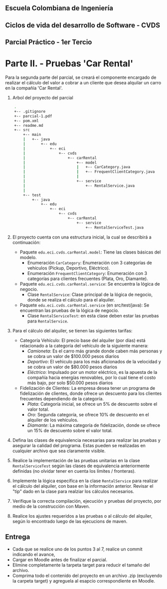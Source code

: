 ﻿## Escuela Colombiana de Ingeniería
## Ciclos de vida del desarrollo de Software - CVDS
## Parcial Práctico - 1er Tercio


# Parte II. - Pruebas 'Car Rental'

Para la segunda parte del parcial, se creará el componente encargado de realizar el cálculo del valor a cobrar a un
cliente que desea alquilar un carro en la compañía 'Car Rental'.

1. Arbol del proyecto del parcial

```bash
	.
	+-- .gitignore
	+-- parcial-1.pdf
	+-- pom.xml
	+-- readme.md
	+-- src
		+-- main
		|   +-- java
		|       +-- edu
		|           +-- eci
		|               +-- cvds
		|                   +-- carRental
		|                       +-- model
		|                       |   +-- CarCategory.java
		|                       |   +-- FrequentClientCategory.java
		|                       |
		|                       +-- service
		|                           +-- RentalService.java
		|
		+-- test
			+-- java
				+-- edu
					+-- eci
						+-- cvds
							+-- carRental
								+-- service
									+-- RentalServiceTest.java
```

2. El proyecto cuenta con una estructura inicial, la cual se describirá a continuación:
	* Paquete `edu.eci.cvds.carRental.model`: Tiene las clases básicas del modelo.
		* Enumeración `CarCategory`: Enumeración con 3 categorías de vehículos (Pickup, Deportivo, Eléctrico).
		* Enumeración `FrequentClientCategory`: Enumeración con 3 categorías para clientes frecuentes (Plata, Oro, Diamante).
	* Paquete `edu.eci.cvds.carRental.service`: Se encuentra la lógica de negocio.
		* Clase `RentalService`: Clase principal de la lógica de negocio, donde se realiza el cálculo para el alquiler.
	* Paquete `edu.eci.cvds.carRental.service` (en src/test/java): Se encuentran las pruebas de la lógica de negocio.
		* Clase `RentalServiceTest`: en esta clase deben estar las pruebas para `RentalService`.

2. Para el cálculo del alquiler, se tienen las siguientes tarifas:
	* Categoría Vehículo: El precio base del alquiler (por días) está relacionado a la categoría del vehículo de la siguiente manera:
		* *Camioneta*: Es el carro más grande donde caben más personas y se cobra un valor de $100.000 pesos diarios
		* *Deportivo*: El vehìculo para los más aficionados de la velocidad y se cobra un valor de $80.000 pesos diarios
		* *Eléctrico*: Impulsado por un motor eléctrico, es la apuesta de la compañía hacia energías renovables, por lo cual tiene el costo más bajo, por solo $50.000 pesos diarios
	* Fidelización de Clientes: La empresa desea tener un programa de fidelización de clientes, donde ofrece un descuento para los clientes frecuentes dependiendo de la categoría.
		* *Plata*: Categoría inicial, se ofrece un 5% de descuento sobre el valor total.
		* *Oro*: Segunda categoría, se ofrece 10% de descuento en el alquiler de los vehículos.
		* *Diamante*: La máxima categoría de fidelización, donde se ofrece un 15% de descuento sobre el valor total.

3. Defina las clases de equivalencia necesarias para realizar las pruebas y asegurar la calidad del programa. Estas pueden se realizadas en cualquier archivo que sea claramente visible.

4. Realice la implementación de las pruebas unitarias en la clase `RentalServiceTest` según las clases de equivalencia anteriormente definidas (no olvidar tener en cuenta los límites / fronteras).

5. Implemente la lógica específica en la clase `RentalService` para realizar el cálculo del alquiler, con base en la información anterior. Revisar el "tip" dado en la clase para realziar los cálculos necesarios.

6. Verifique la correcta compilación, ejecución y pruebas del proyecto, por medio de la construcción con Maven.

7. Realice los ajustes requeridos a las pruebas o al cálculo del alquiler, según lo encontrado luego de las ejecucions de maven.

## Entrega

* Cada que se realice uno de los puntos 3 al 7, realice un commit indicando el avance,
* Cargar en Moodle antes de finalizar el parcial.
* Elimine completamente la tarpeta target para reducir el tamaño del archivo.
* Comprima todo el contenido del proyecto en un archivo .zip (excluyendo la carpeta target) y agreguela al esapcio correspondiente en Moodle.
